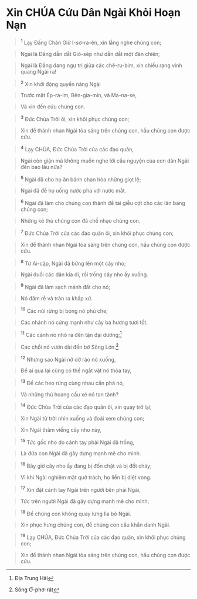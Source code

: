 

# Xin CHÚA Cứu Dân Ngài Khỏi Hoạn Nạn

> <sup><b>1</b></sup> Lạy Đấng Chăn Giữ I-sơ-ra-ên, xin lắng nghe chúng con;
>


> Ngài là Đấng dẫn dắt Giô-sép như dẫn dắt một đàn chiên;
>


> Ngài là Đấng đang ngự trị giữa các chê-ru-bim, xin chiếu rạng vinh quang Ngài ra!
>


> <sup><b>2</b></sup> Xin khởi động quyền năng Ngài
>


> Trước mặt Ép-ra-im, Bên-gia-min, và Ma-na-se,
>


> Và xin đến cứu chúng con.
>


> <sup><b>3</b></sup> Đức Chúa Trời ôi, xin khôi phục chúng con;
>


> Xin để thánh nhan Ngài tỏa sáng trên chúng con, hầu chúng con được cứu.
>


> <sup><b>4</b></sup> Lạy CHÚA, Đức Chúa Trời của các đạo quân,
>


> Ngài còn giận mà không muốn nghe lời cầu nguyện của con dân Ngài đến bao lâu nữa?
>


> <sup><b>5</b></sup> Ngài đã cho họ ăn bánh chan hòa những giọt lệ;
>


> Ngài đã để họ uống nước pha với nước mắt.
>


> <sup><b>6</b></sup> Ngài đã làm cho chúng con thành đề tài giễu cợt cho các lân bang chúng con;
>


> Những kẻ thù chúng con đã chế nhạo chúng con.
>


> <sup><b>7</b></sup> Đức Chúa Trời của các đạo quân ôi, xin khôi phục chúng con;
>


> Xin để thánh nhan Ngài tỏa sáng trên chúng con, hầu chúng con được cứu.
>


> <sup><b>8</b></sup> Từ Ai-cập, Ngài đã bứng lên một cây nho;
>


> Ngài đuổi các dân kia đi, rồi trồng cây nho ấy xuống.
>


> <sup><b>9</b></sup> Ngài đã làm sạch mảnh đất cho nó;
>


> Nó đâm rễ và tràn ra khắp xứ.
>


> <sup><b>10</b></sup> Các núi rừng bị bóng nó phủ che;
>


> Các nhánh nó cứng mạnh như cây bá hương tươi tốt.
>


> <sup><b>11</b></sup> Các cành nó nhô ra đến tận đại dương;[^2]
>


> Các chồi nó vươn dài đến bờ Sông Lớn.[^1]
>


> <sup><b>12</b></sup> Nhưng sao Ngài nỡ dỡ rào nó xuống,
>


> Để ai qua lại cũng có thể ngắt vặt nó thỏa tay,
>


> <sup><b>13</b></sup> Để các heo rừng cùng nhau cắn phá nó,
>


> Và những thú hoang cấu xé nó tan tành?
>


> <sup><b>14</b></sup> Đức Chúa Trời của các đạo quân ôi, xin quay trở lại;
>


> Xin Ngài từ trời nhìn xuống và đoái xem chúng con;
>


> Xin Ngài thăm viếng cây nho này,
>


> <sup><b>15</b></sup> Tức gốc nho do cánh tay phải Ngài đã trồng,
>


> Là đứa con Ngài đã gây dựng mạnh mẽ cho mình.
>


> <sup><b>16</b></sup> Bây giờ cây nho ấy đang bị đốn chặt và bị đốt cháy;
>


> Vì khi Ngài nghiêm mặt quở trách, họ liền bị diệt vong.
>


> <sup><b>17</b></sup> Xin đặt cánh tay Ngài trên người bên phải Ngài,
>


> Tức trên người Ngài đã gây dựng mạnh mẽ cho mình;
>


> <sup><b>18</b></sup> Để chúng con không quay lưng lìa bỏ Ngài.
>


> Xin phục hưng chúng con, để chúng con cầu khẩn danh Ngài.
>


> <sup><b>19</b></sup> Lạy CHÚA, Đức Chúa Trời của các đạo quân, xin khôi phục chúng con;
>


> Xin để thánh nhan Ngài tỏa sáng trên chúng con, hầu chúng con được cứu.
>

[^1]: Sông Ơ-phơ-rát
[^2]: Địa Trung Hải
